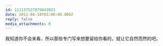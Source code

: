 ```yaml
---
id: 111137527879443923
date: 2011-04-18T03:00:00.000Z
reply: false
media_attachments: 0
---
```


我知道你不会来看，所以那些专门写来想要留给你看的，就让它自然而然的吧。 ​​​​


